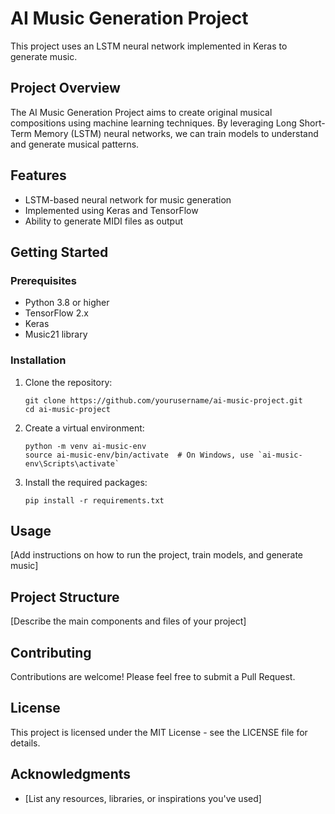 # AI Music Generation Project

This project uses an LSTM neural network implemented in Keras to generate music.

## Project Overview

The AI Music Generation Project aims to create original musical compositions using machine learning techniques. By leveraging Long Short-Term Memory (LSTM) neural networks, we can train models to understand and generate musical patterns.

## Features

- LSTM-based neural network for music generation
- Implemented using Keras and TensorFlow
- Ability to generate MIDI files as output

## Getting Started

### Prerequisites

- Python 3.8 or higher
- TensorFlow 2.x
- Keras
- Music21 library

### Installation

1. Clone the repository:
   ```
   git clone https://github.com/yourusername/ai-music-project.git
   cd ai-music-project
   ```

2. Create a virtual environment:
   ```
   python -m venv ai-music-env
   source ai-music-env/bin/activate  # On Windows, use `ai-music-env\Scripts\activate`
   ```

3. Install the required packages:
   ```
   pip install -r requirements.txt
   ```

## Usage

[Add instructions on how to run the project, train models, and generate music]

## Project Structure

[Describe the main components and files of your project]

## Contributing

Contributions are welcome! Please feel free to submit a Pull Request.

## License

This project is licensed under the MIT License - see the LICENSE file for details.

## Acknowledgments

- [List any resources, libraries, or inspirations you've used]